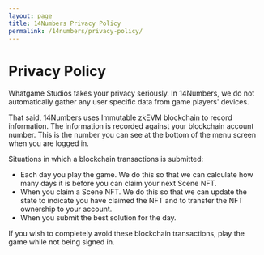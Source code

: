 ```yaml
---
layout: page
title: 14Numbers Privacy Policy
permalink: /14numbers/privacy-policy/
---
```


# Privacy Policy

Whatgame Studios takes your privacy seriously. In 14Numbers, we do not automatically gather any user specific data from game players' devices. 

That said, 14Numbers uses Immutable zkEVM blockchain to record information. The information is recorded against your blockchain account number. This is the number you can see at the bottom of the menu screen when you are logged in. 

Situations in which a blockchain transactions is submitted:

* Each day you play the game. We do this so that we can calculate how many days it is before you can claim your next Scene NFT.
* When you claim a Scene NFT. We do this so that we can update the state to indicate you have claimed the NFT and to transfer the NFT ownership to your account.
* When you submit the best solution for the day.

If you wish to completely avoid these blockchain transactions, play the game while not being signed in. 

